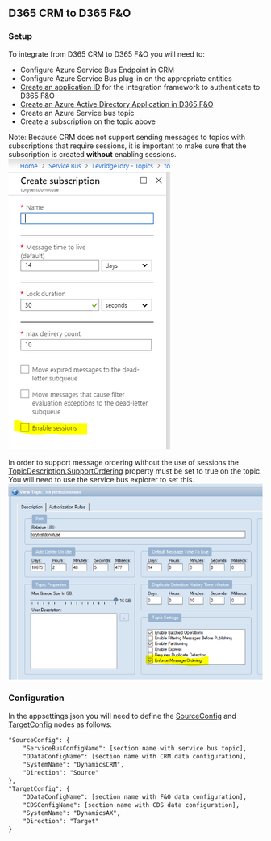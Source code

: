 ## D365 CRM to D365 F&O
### Setup
To integrate from D365 CRM to D365 F&O you will need to:
 - Configure Azure Service Bus Endpoint in CRM
 - Configure Azure Service Bus plug-in on the appropriate entities
 - [Create an application ID](https://docs.microsoft.com/en-us/azure/active-directory/develop/quickstart-register-app) for the integration framework to authenticate to D365 F&O
 - [Create an Azure Active Directory Application in D365 F&O](https://docs.microsoft.com/en-us/dynamics365/unified-operations/dev-itpro/data-entities/services-home-page#authentication)
 - Create an Azure Service bus topic
 - Create a subscription on the topic above
 
Note: Because CRM does not support sending messages to topics with 
subscriptions that require sessions, it is important to make sure that 
the subscription is created **without** enabling sessions.
![subscription creation](assets/images/ASBSubscriptionEnableSessions.png)

In order to support message ordering without the use of sessions
the [TopicDescription.SupportOrdering](https://docs.microsoft.com/en-us/dotnet/api/microsoft.azure.servicebus.management.topicdescription.supportordering?view=azure-dotnet) property
must be set to true on the topic. You will need to use the service bus explorer to set this.
![Azure Service Bus Explorer Support Ordering](assets/images/ServiceBusExplorerEnforceOrdering.PNG)

### Configuration
In the appsettings.json you will need to define the [SourceConfig](./SourceConfig.md) and [TargetConfig](./TargetConfig.md) nodes as follows:

    "SourceConfig": {
        "ServiceBusConfigName": [section name with service bus topic],
        "ODataConfigName": [section name with CRM data configuration],
        "SystemName": "DynamicsCRM",
        "Direction": "Source"
    },
    "TargetConfig": {
        "ODataConfigName": [section name with F&O data configuration],
        "CDSConfigName": [section name with CDS data configuration],
        "SystemName": "DynamicsAX",
        "Direction": "Target"
    }
